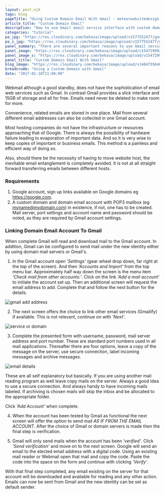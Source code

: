 ```yaml
---
layout: post.njk
tags: blog
pageTitle: "Using Custom Domain Email With Gmail - meteorwebsitedesign.com"
article_title: "Custom Domain Email"
description: "How to use Gmail email service interface with custom domain email for sending and receiving emails."
categories: "tutorial"
pa_jpg: "https://res.cloudinary.com/bekasa/image/upload/v1577552477/google_new_vd9zoo.jpg"
pa_s_jpg: "https://res.cloudinary.com/bekasa/image/upload/v1577552477/google_new_hytf35.webp"
panel_summary: "There are several important reasons to use Gmail service with domain emails. More often than not a domain email address can be accessed via Webmail directly."
panel_image: "https://res.cloudinary.com/bekasa/image/upload/v1547299921/google_hihabe.webp"
panel_image_s: "https://res.cloudinary.com/bekasa/image/upload/v1547299921/google_s_scdzzu.webp"
panel_title: "Custom Domain Email With Gmail"
blog_image: "https://res.cloudinary.com/bekasa/image/upload/v1484755646/gmail-min_ihnokh.png"
breadcrumb: "Using a Custom Domain with Gmail"
date: "2017-01-18T11:00:00"
---
```


Webmail although a good standby, does not have the sophistication of email web services such as Gmail. In contrast Gmail provides a slick interface and 15GB of storage and all for free. Emails need never be deleted to make room for more.

Convenience, related emails are stored in one place. Mail from several different email addresses can also be collected in one Gmail account.

Most hosting companies do not have the infrastructure or resources approaching that of Google. There is always the possibility of hardware failure leading to evaporation of important data. And so it is very wise to keep copies of important or business emails. This method is a painless and efficient way of doing so.

Also, should there be the necessity of having to move website host, the inevitable email entanglement is completely avoided. It is not at all straight forward transferring emails between different hosts.

### Requirements

1. Google account, sign up links available on Google domains eg https://google.com.
2. A custom domain and domain email account with POP3 mailbox (eg myname@mydomain.com) in existence, if not, one has to be created. Mail server, port settings and account name and password should be noted, as they are required by Gmail account settings.

### Linking Domain Email Account To Gmail

When complete Gmail will read and download mail to the Gmail account. In addition, Gmail can be configured to send mail under the new identity either by using domain mail servers or Gmail's.

1. In the Gmail account open *'Settings'* (gear wheel drop down, far right at the top of the screen). And then *'Accounts and Import'* from the top menu bar. Approximately half way down the screen is the menu item *'Check mail from other accounts:'*. Click on the link *'Add a mail account'* to initiate the account set up.
Then an additional screen will request the email address to add. Complete that and follow the next button for the details.

![gmail add address](https://res.cloudinary.com/bekasa/image/upload/v1484841493/gmail-1-min_iqtup8.png)

2. The next screen offers the choice to link other email services (Gmailify) if available. This is not relevant, continue on with *'Next'*.

![service or domain](https://res.cloudinary.com/bekasa/image/upload/v1484841493/gmail-2-min_z0rnkj.png)


3. Complete the presented form with username, password, mail server address and port number. These are standard port numbers used in all mail applications.
Thereafter there are four options, leave a copy of the message on the server, use secure connection, label incoming messages and archive messages.

![email details](https://res.cloudinary.com/bekasa/image/upload/v1484841494/gmail-3-min_x5zowf.png)

These are all self explanatory but basically. If you are using another mail reading program as well leave copy mails on the server. Always a good idea to use a secure connection. And always handy to have incoming mails labeled. If archiving is chosen mails will skip the inbox and be allocated to the appropriate folder.

Click *'Add Account'* when complete.

4. When the account has been tested by Gmail as functional the next screen will offer the option to send mail *AS IF FROM THE EMAIL ACCOUNT*. After the choice of Gmail or domain servers is made then the final step is verification.

5. Gmail will only send mails when the account has been *'verified'*. Click *'Send verification'* and move on to the next screen. Google will send an email to the elected email address with a digital code. Using an existing mail reader or Webmail open that mail and copy the code. Paste the code into the space on the form and continue with clicking *'Verify'*.

With that final step completed, any email existing on the server for that account will be downloaded and available for reading and any other action. Emails can now be sent from Gmail and the new identity can be set as default sender.
